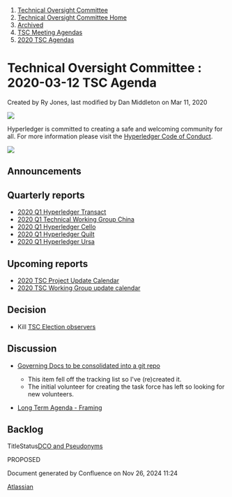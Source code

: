 1. [Technical Oversight Committee](index.html)
2. [Technical Oversight Committee Home](Technical-Oversight-Committee-Home_21430274.html)
3. [Archived](Archived_21447696.html)
4. [TSC Meeting Agendas](TSC-Meeting-Agendas_21448768.html)
5. [2020 TSC Agendas](2020-TSC-Agendas_21449891.html)

# Technical Oversight Committee : 2020-03-12 TSC Agenda

Created by Ry Jones, last modified by Dan Middleton on Mar 11, 2020

![](https://wiki.hyperledger.org/download/attachments/2392771/welcome.png?version=2&modificationDate=1572450107000&api=v2)

Hyperledger is committed to creating a safe and welcoming community for all. For more information please visit the [Hyperledger Code of Conduct](https://lf-hyperledger.atlassian.net/wiki/spaces/HYP/pages/19595281/Hyperledger+Code+of+Conduct).

![](https://wiki.hyperledger.org/download/attachments/29034696/Antitrustnotice.png?version=1&modificationDate=1581695654000&api=v2)

## Announcements

## Quarterly reports

- [2020 Q1 Hyperledger Transact](https://lf-hyperledger.atlassian.net/wiki/display/TSC/2020+Q1+Hyperledger+Transact)
- [2020 Q1 Technical Working Group China](https://lf-hyperledger.atlassian.net/wiki/display/HYP/2020+Q1+Technical+Working+Group+China)
- [2020 Q1 Hyperledger Cello](https://lf-hyperledger.atlassian.net/wiki/display/TSC/2020+Q1+Hyperledger+Cello)
- [2020 Q1 Hyperledger Quilt](https://lf-hyperledger.atlassian.net/wiki/display/TSC/2020+Q1+Hyperledger+Quilt)
- [2020 Q1 Hyperledger Ursa](2020-Q1-Hyperledger-Ursa_21450540.html)

## Upcoming reports

- [2020 TSC Project Update Calendar](https://lf-hyperledger.atlassian.net/wiki/display/TSC/2020+TSC+Project+Update+Calendar)
- [2020 TSC Working Group update calendar](https://lf-hyperledger.atlassian.net/wiki/display/TSC/2020+TSC+Working+Group+update+calendar)

## Decision

- Kill [TSC Election observers](TSC-Election-observers_21434687.html)

## Discussion

- [Governing Docs to be consolidated into a git repo](Governing-Docs-to-be-consolidated-into-a-git-repo_21438876.html)
  
  - This item fell off the tracking list so I've (re)created it.
  - The initial volunteer for creating the task force has left so looking for new volunteers.
- [Long Term Agenda - Framing](https://lf-hyperledger.atlassian.net/wiki/display/TSC/Long+Term+Agenda+-+Framing)

## Backlog

TitleStatus[DCO and Pseudonyms](/wiki/spaces/TSC/pages/21430435/DCO+and+Pseudonyms)

PROPOSED 

Document generated by Confluence on Nov 26, 2024 11:24

[Atlassian](http://www.atlassian.com/)
